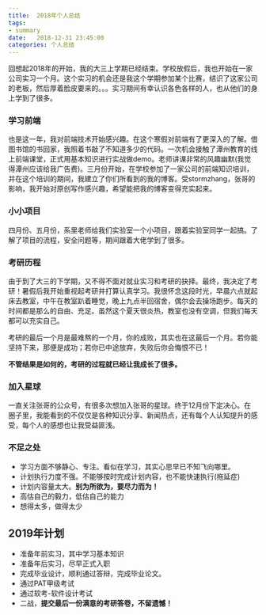 ```yaml
---
title:  2018年个人总结
tags: 
- summary
date:   2018-12-31 23:45:00
categories: 个人总结
---
```


回想起2018年的开始，我的大三上学期已经结束。学校放假后，我也开始在一家公司实习一个月。这个实习的机会还是我这个学期参加某个比赛，结识了这家公司的老板，然后厚着脸皮要来的。。。实习期间有幸认识各色各样的人，也从他们的身上学到了很多。  

### 学习前端  

也是这一年，我对前端技术开始感兴趣。在这个寒假对前端有了更深入的了解。借图书馆的书回家，我照着书敲了不知道多少的代码。一次机会接触了潭州教育的线上前端课堂，正式用基本知识进行实战做demo。老师讲课非常的风趣幽默(我觉得潭州应该给我广告费)。三月份开始，在学校参加了一家公司的前端知识培训，并在这个培训的期间，我建立了你们所看到的我的博客。受stormzhang，张哥的影响，我开始对原创写作感兴趣，希望能把我的博客变得充实起来。  

### 小小项目  

四月份、五月份，系里老师给我们实验室一个小项目，跟着实验室同学一起搞。了解了项目的流程，安全问题等，期间跟着大佬学到了很多。  

### 考研历程  

由于到了大三的下学期，又不得不面对就业实习和考研的抉择。最终，我决定了考研！暑假后我开始重视起考研并打算认真学习。我很怀念这段时光，早晨六点就起床去教室，中午在教室趴着睡觉，晚上九点半回宿舍，偶尔会去操场跑步。每天的时间都是那么的自由、充足。虽然这个夏天很炎热，教室也没有空调，但我们每天都可以充实自己。  

考研的最后一个月是最难熬的一个月，你的成败，其实也在这最后一个月。若你能坚持下来，那便是成功；若你已中途放弃，失败后你会悔恨不已！  

**不管结果是如何的，考研的过程就已经让我成长了很多。**  

### 加入星球  

一直关注张哥的公众号，有很多次想加入张哥的星球。终于12月份下定决心。在圈子里，我能看到的不仅仅是各种知识分享、新闻热点，还有每个人认知提升的感受，每个人的感想也让我受益匪浅。  

### 不足之处  

+ 学习方面不够静心、专注。看似在学习，其实心思早已不知飞向哪里。  
+ 计划执行力度不强。不能够按时完成计划内容，也不能快速执行(拖延症)  
+ 计划内容量太大。**别为所欲为，要尽力而为！**  
+ 高估自己的毅力，低估自己的能力
+ 想得太多，做得太少


## 2019年计划  

+ 准备年前实习，其中学习基本知识
+ 准备年后实习，尽早正式入职
+ 完成毕业设计，顺利通过答辩，完成毕业论文。
+ 通过PAT甲级考试
+ 通过软考-软件设计考试
+ 二战，**提交最后一份满意的考研答卷，不留遗憾！**

